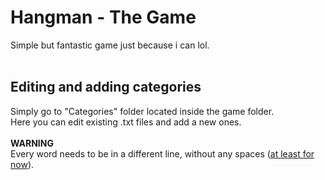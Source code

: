 # Hangman - The Game
Simple but fantastic game just because i can lol.<br /><br />

## Editing and adding categories
Simply go to "Categories" folder located inside the game folder.<br />
Here you can edit existing .txt files and add a new ones.<br /><br />
**WARNING**<br />
Every word needs to be in a different line, without any spaces ([at least for now](https://github.com/KindaMe/hangman-the-game/issues/1#issue-1054378256)).<br />
